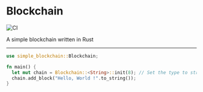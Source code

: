 # Blockchain

![CI](https://github.com/wafelack/blockchain/workflows/Build/badge.svg)

A simple blockchain written in Rust

---

```rs
use simple_blockchain::Blockchain;

fn main() {
  let mut chain = Blockchain::<String>::init(8); // Set the type to string and difficulty to 8
  chain.add_block("Hello, World !".to_string());
}
```